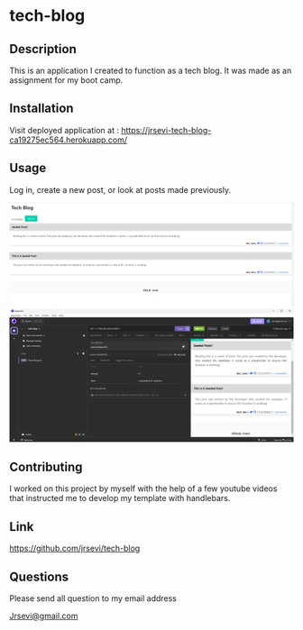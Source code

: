 # tech-blog

## Description

This is an application I created to function as a tech blog. It was made as an assignment for my boot camp.

## Installation

Visit deployed application at : https://jrsevi-tech-blog-ca19275ec564.herokuapp.com/

## Usage

Log in, create a new post, or look at posts made previously.

<img src="/assets/Screenshot 2024-05-05 114359.png">
<img src="/assets/Screenshot 2024-05-05 114503.png">

## Contributing

I worked on this project by myself with the help of a few youtube videos that instructed me to develop my template with handlebars.

## Link

https://github.com/jrsevi/tech-blog

## Questions

Please send all question to my email address

Jrsevi@gmail.com
